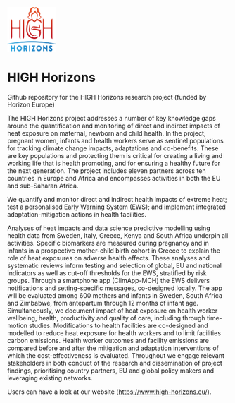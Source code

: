<img src="https://github.com/Birgitker/HIGHHorizons/blob/main/high_horizons_logo.png?raw=true" width="110" height="100">
<H1> HIGH Horizons </H1>

Github repository for the HIGH Horizons research project (funded by Horizon Europe)

The HIGH Horizons project addresses a number of key knowledge gaps around the quantification and monitoring of direct and indirect impacts of heat exposure on maternal, newborn and child health. In the project, pregnant women, infants and health workers serve as sentinel populations for tracking climate change impacts, adaptations and co-benefits. These are key populations and protecting them is critical for creating a living and working life that is health promoting, and for ensuring a healthy future for the next generation. The project includes eleven partners across ten countries in Europe and Africa and encompasses activities in both the EU and sub-Saharan Africa.

We quantify and monitor direct and indirect health impacts of extreme heat; test a personalised Early Warning System (EWS); and implement integrated adaptation-mitigation actions in health facilities.

Analyses of heat impacts and data science predictive modelling using health data from Sweden, Italy, Greece, Kenya and South Africa underpin all activities. Specific biomarkers are measured during pregnancy and in infants in a prospective mother-child birth cohort in Greece to explain the role of heat exposures on adverse health effects. These analyses and systematic reviews inform testing and selection of global, EU and national indicators as well as cut-off thresholds for the EWS, stratified by risk groups. Through a smartphone app (ClimApp-MCH) the EWS delivers notifications and setting-specific messages, co-designed locally. The app will be evaluated among 600 mothers and infants in Sweden, South Africa and Zimbabwe, from antepartum through 12 months of infant age. Simultaneously, we document impact of heat exposure on health worker wellbeing, health, productivity and quality of care, including through time-motion studies. Modifications to health facilities are co-designed and modelled to reduce heat exposure for health workers and to limit facilities carbon emissions. Health worker outcomes and facility emissions are compared before and after the mitigation and adaptation interventions of which the cost-effectiveness is evaluated. Throughout we engage relevant stakeholders in both conduct of the research and dissemination of project findings, prioritising country partners, EU and global policy makers and leveraging existing networks.

Users can have a look at our website (https://www.high-horizons.eu/).
